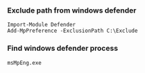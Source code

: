 ### Exclude path from windows defender
```
Import-Module Defender
Add-MpPreference -ExclusionPath C:\Exclude
```

### Find windows defender process
```
msMpEng.exe
```

